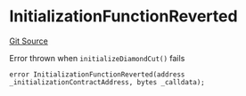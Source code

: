 # InitializationFunctionReverted
[Git Source](https://github.com/ubiquity/ubiquity-dollar/blob/f091cd4ba5dd663d35be00c9fd51b8d69e991a45/src/dollar/libraries/LibDiamond.sol)

Error thrown when `initializeDiamondCut()` fails


```solidity
error InitializationFunctionReverted(address _initializationContractAddress, bytes _calldata);
```

